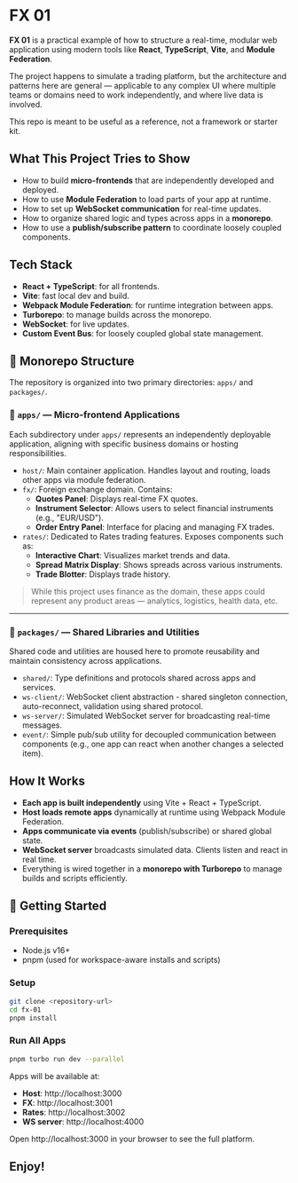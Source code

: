 # FX 01

**FX 01** is a practical example of how to structure a real-time, modular web application using modern tools like **React**, **TypeScript**, **Vite**, and **Module Federation**.

The project happens to simulate a trading platform, but the architecture and patterns here are general — applicable to any complex UI where multiple teams or domains need to work independently, and where live data is involved.

This repo is meant to be useful as a reference, not a framework or starter kit.

## What This Project Tries to Show
- How to build **micro-frontends** that are independently developed and deployed.
- How to use **Module Federation** to load parts of your app at runtime.
- How to set up **WebSocket communication** for real-time updates.
- How to organize shared logic and types across apps in a **monorepo**.
- How to use a **publish/subscribe pattern** to coordinate loosely coupled components.

## Tech Stack
- **React + TypeScript**: for all frontends.
- **Vite**: fast local dev and build.
- **Webpack Module Federation**: for runtime integration between apps.
- **Turborepo**: to manage builds across the monorepo.
- **WebSocket**: for live updates.
- **Custom Event Bus**: for loosely coupled global state management.

## 📁 Monorepo Structure
The repository is organized into two primary directories: `apps/` and `packages/`.

### 🧩 `apps/` — Micro-frontend Applications

Each subdirectory under `apps/` represents an independently deployable application, aligning with specific business domains or hosting responsibilities.

- `host/`: Main container application. Handles layout and routing, loads other apps via module federation.
- `fx/`: Foreign exchange domain. Contains:
  - **Quotes Panel**: Displays real-time FX quotes.
  - **Instrument Selector**: Allows users to select financial instruments (e.g., "EUR/USD").
  - **Order Entry Panel**: Interface for placing and managing FX trades.
- `rates/`: Dedicated to Rates trading features. Exposes components such as:
  - **Interactive Chart**: Visualizes market trends and data.
  - **Spread Matrix Display**: Shows spreads across various instruments.
  - **Trade Blotter**: Displays trade history.

> While this project uses finance as the domain, these apps could represent any product areas — analytics, logistics, health data, etc.

---

### 🧱 `packages/` — Shared Libraries and Utilities

Shared code and utilities are housed here to promote reusability and maintain consistency across applications.

- `shared/`: Type definitions and protocols shared across apps and services.
- `ws-client/`: WebSocket client abstraction - shared singleton connection, auto-reconnect, validation using shared protocol.
- `ws-server/`: Simulated WebSocket server for broadcasting real-time messages.
- `event/`: Simple pub/sub utility for decoupled communication between components (e.g., one app can react when another changes a selected item).

## How It Works
- **Each app is built independently** using Vite + React + TypeScript.
- **Host loads remote apps** dynamically at runtime using Webpack Module Federation.
- **Apps communicate via events** (publish/subscribe) or shared global state.
- **WebSocket server** broadcasts simulated data. Clients listen and react in real time.
- Everything is wired together in a **monorepo with Turborepo** to manage builds and scripts efficiently.

## 🚀 Getting Started

### Prerequisites
- Node.js v16+
- pnpm (used for workspace-aware installs and scripts)

### Setup
```bash
git clone <repository-url>
cd fx-01
pnpm install
```

### Run All Apps

```bash
pnpm turbo run dev --parallel
```

Apps will be available at:
- **Host**: http://localhost:3000
- **FX**: http://localhost:3001
- **Rates**: http://localhost:3002
- **WS server**: http://localhost:4000

Open http://localhost:3000 in your browser to see the full platform.

## Enjoy!
